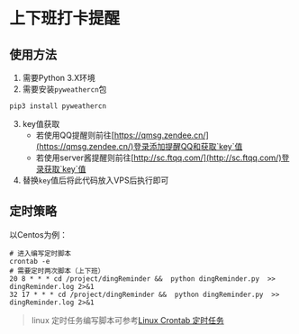 # 上下班打卡提醒
## 使用方法
1. 需要Python 3.X环境
2. 需要安装`pyweathercn`包
```
pip3 install pyweathercn
```
3. key值获取
    * 若使用QQ提醒则前往[https://qmsg.zendee.cn/](https://qmsg.zendee.cn/)登录添加提醒QQ和获取`key`值
    * 若使用server酱提醒则前往[http://sc.ftqq.com/](http://sc.ftqq.com/)登录获取`key`值
4. 替换`key`值后将此代码放入VPS后执行即可
## 定时策略
以Centos为例：
```
# 进入编写定时脚本
crontab -e
# 需要定时两次脚本（上下班）
20 8 * * * cd /project/dingReminder &&  python dingReminder.py  >> dingReminder.log 2>&1
32 17 * * * cd /project/dingReminder &&  python dingReminder.py  >> dingReminder.log 2>&1
```
> linux 定时任务编写脚本可参考[Linux Crontab 定时任务](https://www.runoob.com/w3cnote/linux-crontab-tasks.html)